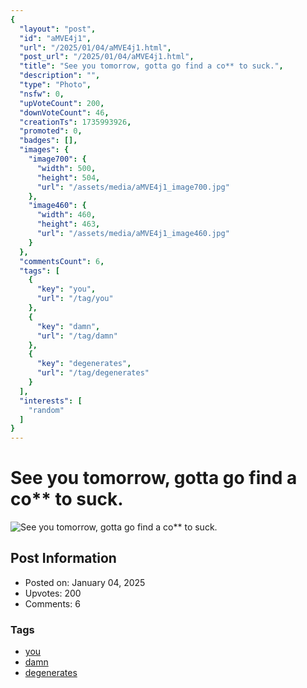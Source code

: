 ```yaml
---
{
  "layout": "post",
  "id": "aMVE4j1",
  "url": "/2025/01/04/aMVE4j1.html",
  "post_url": "/2025/01/04/aMVE4j1.html",
  "title": "See you tomorrow, gotta go find a co** to suck.",
  "description": "",
  "type": "Photo",
  "nsfw": 0,
  "upVoteCount": 200,
  "downVoteCount": 46,
  "creationTs": 1735993926,
  "promoted": 0,
  "badges": [],
  "images": {
    "image700": {
      "width": 500,
      "height": 504,
      "url": "/assets/media/aMVE4j1_image700.jpg"
    },
    "image460": {
      "width": 460,
      "height": 463,
      "url": "/assets/media/aMVE4j1_image460.jpg"
    }
  },
  "commentsCount": 6,
  "tags": [
    {
      "key": "you",
      "url": "/tag/you"
    },
    {
      "key": "damn",
      "url": "/tag/damn"
    },
    {
      "key": "degenerates",
      "url": "/tag/degenerates"
    }
  ],
  "interests": [
    "random"
  ]
}
---
```


# See you tomorrow, gotta go find a co** to suck.

![See you tomorrow, gotta go find a co** to suck.](/assets/media/aMVE4j1_image700.jpg)

## Post Information

- Posted on: January 04, 2025
- Upvotes: 200
- Comments: 6

### Tags

- [you](/tag/you)
- [damn](/tag/damn)
- [degenerates](/tag/degenerates)

